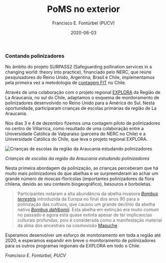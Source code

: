 ﻿---
layout: post
author: "Francisco E. Fontúrbel (PUCV)"
title: "PoMS no exterior"
date: "2020-06-03"
image: images/blog/IMG_9632.JPG
categories: ["Citizen Science"]
tags: ["Citizen Science", "Monitoring", "Education"]
publish: true
---

### Contando polinizadores

No âmbito do projeto SURPASS2 (Safeguarding pollination services in a changing world: theory into practice), financiado pelo NERC, que reúne pesquisadores do Reino Unido, Argentina, Brasil e Chile, implementamos pela primeira vez a metodologia de [contagem FIT](https://www.ceh.ac.uk/our-science/projects/pollinator-monitoring) no Chile.  

Através de uma colaboração com o projeto regional [EXPLORA](https://www.explora.cl/araucania) da Região de La Araucanía, no sul do Chile, adaptamos o esquema de monitoramento de polinizadores desenvolvido no Reino Unido para a América do Sul. Nesta oportunidade, participaram crianças de escolas primárias da região de La Araucanía. 

Nos dias 3 e 4 de dezembro fizemos uma contagem piloto de polinizadores no centro de Villarrica, como resultado de uma colaboração entre a Universidade Católica de Valparaíso (parceira do NERC no Chile) e a Universidade Católica do Chile, que leva o projeto regional EXPLORA.  

![Crianças de escolas da região da Araucania estudando polinizadores](images/blog/IMG_2871.JPG)

*Crianças de escolas da região da Araucania estudando polinizadores*

Nesta primeira abordagem da polinização, as crianças perceberam que há muito mais polinizadores do que abelhas e se surpreenderam ao achar um grande número de moscas-florícolas (importantes polinizadores da flora chilena, devido ao seu contexto biogeográfico), besouros e borboletas.

> Participantes notaram a alta abundância da abelha invasora [*Bombus terrestris*](https://en.wikipedia.org/wiki/Bombus_terrestris) introduzida da Europa no final dos anos 90 para a polinização das cultivos, que causou um grande declínio da abelha nativa [*Bombus dahlbomii*](https://www.iucnredlist.org/species/21215142/100240441). Esta abelha em extinção era muito comum no passado e agora está quase extinta apesar de ter implicancias culturais profundas, pois é considerada como a manifestação material da alma dos ancestrais na cosmovisão [Mapuche](https://en.wikipedia.org/wiki/Mapuche).

Esperamos desenvolver um esforço de monitoramento em toda a região até 2020, e esperamos expandir em breve o monitoramento de polinizadores para os outros programas regionais da EXPLORA em todo o Chile.   
 

*Francisco E. Fontúrbel, PUCV* 